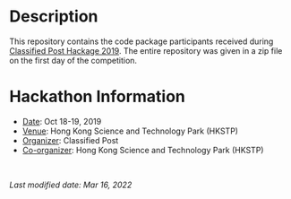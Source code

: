 # Description 
This repository contains the code package participants received during [Classified Post Hackage 2019](https://www.cpjobs.com/hk/article/the-classified-post-hackathon-highlighted-the-innovative-skills-the-young-generation). The entire repository was given in a zip file on the first day of the competition. 

# Hackathon Information
- <ins>Date</ins>: Oct 18-19, 2019
- <ins>Venue</ins>: Hong Kong Science and Technology Park (HKSTP)
- <ins>Organizer</ins>: Classified Post 
- <ins>Co-organizer</ins>: Hong Kong Science and Technology Park (HKSTP) 

<br />

*Last modified date: Mar 16, 2022*
